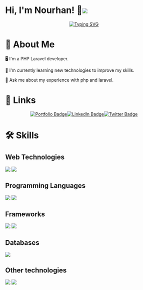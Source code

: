 # Hi, I'm Nourhan! 👋![](https://komarev.com/ghpvc/?username=NourhanAli10-st&style=flat-square&label=PROFILE+VIEWS&color=blueviolet)


<p align="center">
<a href="https://git.io/typing-svg"><img src="https://readme-typing-svg.demolab.com?font=Fira+Code&size=24&pause=1000&color=F7517F&center=true&vCenter=true&width=440&height=45&lines=PHP+Laravel+Developer;Always+learning++new+things" alt="Typing SVG" /></a>
</p> 


# 🚀 About Me
🖥️ I'm a PHP Laravel developer.

🧠 I'm currently learning new technologies to improve my skills.

💬 Ask me about my experience with php and laravel. 


# 🔗 Links

<div style="display: flex; justify-content: center;">
  <a href="" target="_blank" rel="noopener noreferrer" >
    <img src="https://img.shields.io/badge/my_portfolio-000?style=for-the-badge&logo=ko-fi&logoColor=white" alt="Portfolio Badge">
  </a>
 
  <a href="" target="_blank" rel="noopener noreferrer" >
    <img src="https://img.shields.io/badge/linkedin-0A66C2?style=for-the-badge&logo=linkedin&logoColor=white" alt="LinkedIn Badge">
  </a>
 
  <a href="" target="_blank" rel="noopener noreferrer">
    <img src="https://img.shields.io/badge/twitter-1DA1F2?style=for-the-badge&logo=twitter&logoColor=white" alt="Twitter Badge">
  </a>
</div>



# 🛠 Skills


## Web Technologies 
<div>
   <img src="https://img.shields.io/badge/-Html-0062AD?style=for-the-badge&logo=azure-functions&logoColor=white"/>
   <img src="https://img.shields.io/badge/-CSS-0062AD?style=for-the-badge&logo=azure-functions&logoColor=white"/>
   </div>


## Programming Languages

<div>
   <img src="https://img.shields.io/badge/php-%23777BB4.svg?&style=for-the-badge&logo=php&logoColor=white"/>
   <img src="https://img.shields.io/badge/javascript%20-%23323330.svg?&style=for-the-badge&logo=javascript&logoColor=%23F7DF1E"/>
</div>


## Frameworks

<div>
     <img src="https://img.shields.io/badge/-Laravel-FF2D20?style=for-the-badge&logo=Laravel&logoColor=white"/>
    <img src="https://img.shields.io/badge/-bootstrap-000000?style=for-the-badge&logo=Symfony&logoColor=white"/>
 </div>


## Databases

<div>
    <img src="https://img.shields.io/badge/mysql-%2300f.svg?&style=for-the-badge&logo=mysql&logoColor=white"/>
 </div>


## Other technologies

<div>
    <img src="https://img.shields.io/badge/github%20actions%20-%232671E5.svg?&style=for-the-badge&logo=github%20actions&logoColor=white"/>
    <img src="https://img.shields.io/badge/-Functional%20Programming-0062AD?style=for-the-badge&logo=azure-functions&logoColor=white"/>

   </div>
